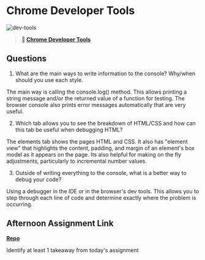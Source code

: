 # Chrome Developer Tools

![dev-tools](https://bcw.blob.core.windows.net/public/img/lesson-images/4571780153354770)

> **📖 [Chrome Developer Tools](https://codeworksacademy.com/fs-student-guide/resources/wk2/03-Chrome-Dev-Tools)**

## Questions

1. What are the main ways to write information to the console? Why/when should you use each style.

The main way is calling the console.log() method. This allows printing a string message and/or the returned value of a function for testing. The browser console also prints error messages automatically that are very useful.

2. Which tab allows you to see the breakdown of HTML/CSS and how can this tab be useful when debugging HTML?

The elements tab shows the pages HTML and CSS. It also has "element view" that highlights the content, padding, and margin of an element's box model as it appears on the page.
Its also helpful for making on the fly adjustments, particularly to incremental number values.

3. Outside of writing everything to the console, what is a better way to debug your code?

Using a debugger in the IDE or in the browser's dev tools.  This allows you to step through each line of code and determine exactly where the problem is occurring.

## Afternoon Assignment Link

**[Repo](https://github.com/ZacGamble/ice-cream-parlor)**

Identify at least 1 takeaway from today's assignment
